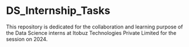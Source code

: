 # DS_Internship_Tasks

This repository is dedicated for the collaboration and learning purpose of the Data Science interns at Itobuz Technologies Private Limited for the session on 2024.
